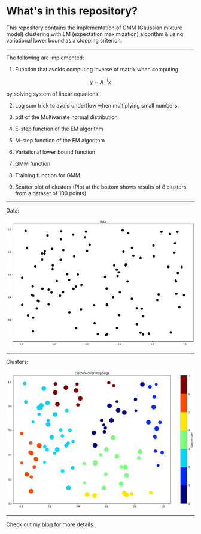 # What's in this repository?

This repository contains the implementation of GMM (Gaussian mixture model)
clustering with EM (expectation maximization) algorithm & using variational
lower bound as a stopping criterion.

---

The following are implemented:

1) Function that avoids computing inverse of matrix when computing

$$y = A^{-1}x$$ 

by solving system of linear equations.

2) Log sum trick to avoid underflow when multiplying small numbers.

3) pdf of the Multivariate normal distribution

4) E-step function of the EM algorithm

5) M-step function of the EM algorithm

6) Variational lower bound function

7) GMM function

8) Training function for GMM

9) Scatter plot of clusters (Plot at the bottom shows results of 8 clusters from
  a dataset of 100 points)

---
Data:

![](https://github.com/ChuaCheowHuan/GMM_clustering/blob/master/png/data.png)

---
Clusters:

![](https://github.com/ChuaCheowHuan/GMM_clustering/blob/master/png/clusters.png)

---

Check out my [blog](https://ChuaCheowHuan.github.io/) for more details.
